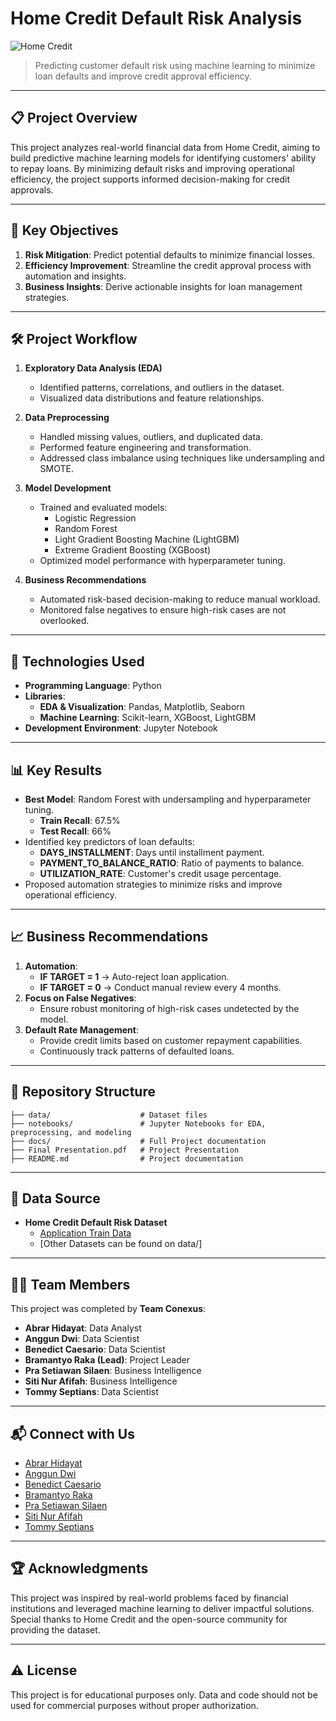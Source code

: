 # **Home Credit Default Risk Analysis**

![Home Credit](https://img.shields.io/badge/Home%20Credit-Machine%20Learning-brightgreen)  
> Predicting customer default risk using machine learning to minimize loan defaults and improve credit approval efficiency.

---

## 📋 **Project Overview**
This project analyzes real-world financial data from Home Credit, aiming to build predictive machine learning models for identifying customers' ability to repay loans. By minimizing default risks and improving operational efficiency, the project supports informed decision-making for credit approvals.

---

## 🚀 **Key Objectives**
1. **Risk Mitigation**: Predict potential defaults to minimize financial losses.
2. **Efficiency Improvement**: Streamline the credit approval process with automation and insights.
3. **Business Insights**: Derive actionable insights for loan management strategies.

---

## 🛠️ **Project Workflow**
1. **Exploratory Data Analysis (EDA)**  
   - Identified patterns, correlations, and outliers in the dataset.  
   - Visualized data distributions and feature relationships.

2. **Data Preprocessing**  
   - Handled missing values, outliers, and duplicated data.  
   - Performed feature engineering and transformation.  
   - Addressed class imbalance using techniques like undersampling and SMOTE.

3. **Model Development**  
   - Trained and evaluated models:  
     - Logistic Regression  
     - Random Forest  
     - Light Gradient Boosting Machine (LightGBM)  
     - Extreme Gradient Boosting (XGBoost)  
   - Optimized model performance with hyperparameter tuning.

4. **Business Recommendations**  
   - Automated risk-based decision-making to reduce manual workload.  
   - Monitored false negatives to ensure high-risk cases are not overlooked.

---

## 🧰 **Technologies Used**
- **Programming Language**: Python  
- **Libraries**:  
  - **EDA & Visualization**: Pandas, Matplotlib, Seaborn  
  - **Machine Learning**: Scikit-learn, XGBoost, LightGBM  
- **Development Environment**: Jupyter Notebook  

---

## 📊 **Key Results**
- **Best Model**: Random Forest with undersampling and hyperparameter tuning.  
  - **Train Recall**: 67.5%  
  - **Test Recall**: 66%  
- Identified key predictors of loan defaults:  
  - **DAYS_INSTALLMENT**: Days until installment payment.  
  - **PAYMENT_TO_BALANCE_RATIO**: Ratio of payments to balance.  
  - **UTILIZATION_RATE**: Customer's credit usage percentage.  
- Proposed automation strategies to minimize risks and improve operational efficiency.

---

## 📈 **Business Recommendations**
1. **Automation**:  
   - **IF TARGET = 1** → Auto-reject loan application.  
   - **IF TARGET = 0** → Conduct manual review every 4 months.
2. **Focus on False Negatives**:  
   - Ensure robust monitoring of high-risk cases undetected by the model.
3. **Default Rate Management**:  
   - Provide credit limits based on customer repayment capabilities.  
   - Continuously track patterns of defaulted loans.

---

## 📂 **Repository Structure**
```plaintext
├── data/                    # Dataset files
├── notebooks/               # Jupyter Notebooks for EDA, preprocessing, and modeling
├── docs/                    # Full Project documentation
├── Final Presentation.pdf   # Project Presentation
├── README.md                # Project documentation
```

---

## 🔗 **Data Source**
- **Home Credit Default Risk Dataset**  
  - [Application Train Data](https://www.kaggle.com/competitions/home-credit-default-risk/data)  
  - [Other Datasets can be found on data/]

---

## 🧑‍💻 **Team Members**
This project was completed by **Team Conexus**:
- **Abrar Hidayat**: Data Analyst  
- **Anggun Dwi**: Data Scientist  
- **Benedict Caesario**: Data Scientist  
- **Bramantyo Raka (Lead)**: Project Leader  
- **Pra Setiawan Silaen**: Business Intelligence  
- **Siti Nur Afifah**: Business Intelligence  
- **Tommy Septians**: Data Scientist  

---

## 📬 **Connect with Us**
- [Abrar Hidayat](https://www.linkedin.com/in/abrar-hidayat)  
- [Anggun Dwi](https://www.linkedin.com/in/anggundwilestari)  
- [Benedict Caesario](https://www.linkedin.com/in/benedict-c-975754223)  
- [Bramantyo Raka](https://www.linkedin.com/in/bramaraka666)  
- [Pra Setiawan Silaen](https://www.linkedin.com/in/pra-setiawan-silaen-b44870281)  
- [Siti Nur Afifah](https://www.linkedin.com/in/siti-nurafifah)  
- [Tommy Septians](https://www.linkedin.com/in/tommy-septians)

---

## 🏆 **Acknowledgments**
This project was inspired by real-world problems faced by financial institutions and leveraged machine learning to deliver impactful solutions. Special thanks to Home Credit and the open-source community for providing the dataset.

---

## ⚠️ **License**
This project is for educational purposes only. Data and code should not be used for commercial purposes without proper authorization.
